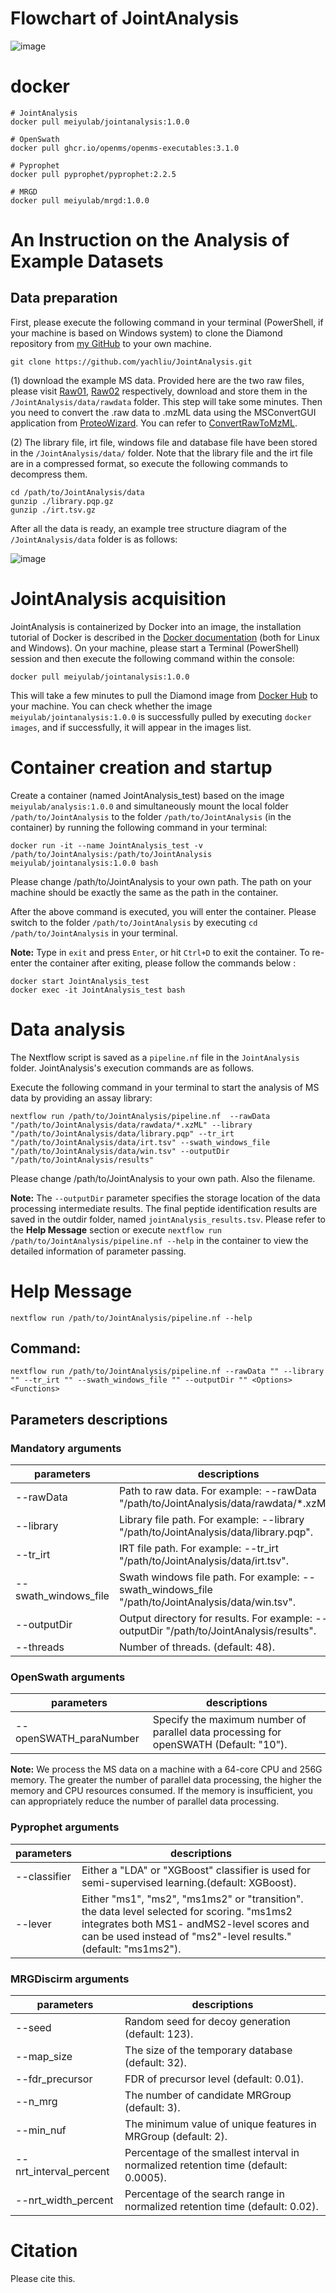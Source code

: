 # Flowchart of JointAnalysis
![image](https://github.com/yachliu/JointAnalysis/blob/master/images/workflow.png)

# docker
```shell
# JointAnalysis
docker pull meiyulab/jointanalysis:1.0.0

# OpenSwath
docker pull ghcr.io/openms/openms-executables:3.1.0

# Pyprophet
docker pull pyprophet/pyprophet:2.2.5

# MRGD
docker pull meiyulab/mrgd:1.0.0
```
# An Instruction on the Analysis of Example Datasets
## Data preparation
First, please execute the following command in your terminal (PowerShell, if your machine is based on Windows system) to clone the Diamond repository from [my GitHub](https://github.com/yachliu/JointAnalysis) to your own machine. 
```shell
git clone https://github.com/yachliu/JointAnalysis.git
```
(1) download the example MS data. Provided here are the two raw files, please visit [Raw01](https://ftp.pride.ebi.ac.uk/pride/data/archive/2019/01/PXD011691/BGS_D_D180420_S416-newPrep-DIA-D-S1-1_MHRM_R01_T0.raw), [Raw02](https://ftp.pride.ebi.ac.uk/pride/data/archive/2019/01/PXD011691/BGS_D_D180420_S416-newPrep-DIA-E-S1-2_MHRM_R01_T0.raw) respectively, download and store them in the `/JointAnalysis/data/rawdata` folder. This step will take some minutes.
    Then you need to convert the .raw data  to .mzML data using the MSConvertGUI application from [ProteoWizard](https://proteowizard.sourceforge.io/download.html). You can refer to [ConvertRawToMzML](https://fragpipe.nesvilab.org/docs/tutorial_convert.html#convert-thermo-dia-raw-files-with-overlappingstaggered-windows).

(2) The library file, irt file, windows file and database file have been stored in the `/JointAnalysis/data/` folder. Note that the library file and the irt file are in a compressed format, so execute the following commands to decompress them.
```shell
cd /path/to/JointAnalysis/data
gunzip ./library.pqp.gz
gunzip ./irt.tsv.gz
```
After all the data is ready, an example tree structure diagram of the `/JointAnalysis/data` folder is as follows:

![image](https://github.com/xmuyulab/Diamond/blob/master/images/data-folder-struction.png)
# JointAnalysis acquisition
JointAnalysis is containerized by Docker into an image, the installation tutorial of Docker is described in the [Docker documentation](https://docs.docker.com/engine) (both for Linux and Windows). On your machine, please start a Terminal (PowerShell) session and then execute the following command within the console:
```shell
docker pull meiyulab/jointanalysis:1.0.0
```
This will take a few minutes to pull the Diamond image from [Docker Hub](https://hub.docker.com/r/zeroli/diamond/) to your machine. You can check whether the image `meiyulab/jointanalysis:1.0.0` is successfully pulled by executing `docker images`, and if successfully, it will appear in the images list.  

# Container creation and startup
Create a container (named JointAnalysis_test) based on the image `meiyulab/analysis:1.0.0` and simultaneously mount the local folder `/path/to/JointAnalysis` to the folder `/path/to/JointAnalysis` (in the container) by running the following command in your terminal:
```shell
docker run -it --name JointAnalysis_test -v /path/to/JointAnalysis:/path/to/JointAnalysis meiyulab/jointanalysis:1.0.0 bash
```
Please change /path/to/JointAnalysis to your own path. The path on your machine should be exactly the same as the path in the container.

After the above command is executed, you will enter the container. Please switch to the folder `/path/to/JointAnalysis` by executing `cd /path/to/JointAnalysis` in your terminal.

**Note:** Type in `exit` and press `Enter`, or hit `Ctrl+D` to exit the container. To re-enter the container after exiting, please follow the commands below :
```shell
docker start JointAnalysis_test
docker exec -it JointAnalysis_test bash
```
# Data analysis
The Nextflow script is saved as a `pipeline.nf` file in the `JointAnalysis` folder. JointAnalysis's execution commands are as follows.

Execute the following command in your terminal to start the analysis of MS data by providing an assay library:
```shell
nextflow run /path/to/JointAnalysis/pipeline.nf  --rawData "/path/to/JointAnalysis/data/rawdata/*.xzML" --library "/path/to/JointAnalysis/data/library.pqp" --tr_irt "/path/to/JointAnalysis/data/irt.tsv" --swath_windows_file "/path/to/JointAnalysis/data/win.tsv" --outputDir "/path/to/JointAnalysis/results"
```
Please change /path/to/JointAnalysis to your own path. Also the filename.

**Note:**  The `--outputDir` parameter specifies the storage location of the data processing intermediate results. The final peptide identification results are saved in the outdir folder, named `jointAnalysis_results.tsv`. Please refer to the **Help Message** section or execute `nextflow run /path/to/JointAnalysis/pipeline.nf --help` in the container to view the detailed information of parameter passing.

# Help Message
```shell
nextflow run /path/to/JointAnalysis/pipeline.nf --help
```
## Command: 
```
nextflow run /path/to/JointAnalysis/pipeline.nf --rawData "" --library "" --tr_irt "" --swath_windows_file "" --outputDir "" <Options> <Functions>
```
## Parameters descriptions

### Mandatory arguments
|parameters|descriptions|
|---|---|
|--rawData|Path to raw data. For example: --rawData "/path/to/JointAnalysis/data/rawdata/*.xzML".|
|--library|Library file path. For example: --library "/path/to/JointAnalysis/data/library.pqp".|
|--tr_irt|IRT file path. For example: --tr_irt "/path/to/JointAnalysis/data/irt.tsv".|
|--swath_windows_file|Swath windows file path. For example: --swath_windows_file "/path/to/JointAnalysis/data/win.tsv".|
|--outputDir|Output directory for results. For example: --outputDir "/path/to/JointAnalysis/results".|
|--threads|Number of threads. (default: 48).|

### OpenSwath arguments
|parameters|descriptions|
|---|---|
|--openSWATH_paraNumber|Specify the maximum number of parallel data processing for openSWATH (Default: "10").|

**Note:** We process the MS data on a machine with a 64-core CPU and 256G memory. The greater the number of parallel data processing, the higher the memory and CPU resources consumed. If the memory is insufficient, you can appropriately reduce the number of parallel data processing.

### Pyprophet arguments
|parameters|descriptions|
|---|---|
|--classifier|Either a "LDA" or "XGBoost" classifier is used for semi-supervised learning.(default: XGBoost).|
|--lever|Either "ms1", "ms2", "ms1ms2" or "transition". the data level selected for scoring. "ms1ms2 integrates both MS1- andMS2-level scores and can be used instead of "ms2"-level results." (default: "ms1ms2").|

### MRGDiscirm arguments
|parameters|descriptions|
|---|---|
|--seed|Random seed for decoy generation (default: 123).|
|--map_size|The size of the temporary database (default: 32).|
|--fdr_precursor|FDR of precursor level (default: 0.01).|
|--n_mrg|The number of candidate MRGroup (default: 3).|
|--min_nuf|The minimum value of unique features in MRGroup (default: 2).| 
|--nrt_interval_percent|Percentage of the smallest interval in normalized retention time (default: 0.0005).| 
|--nrt_width_percent|Percentage of the search range in normalized retention time (default: 0.02).| 

# Citation
Please cite this.


